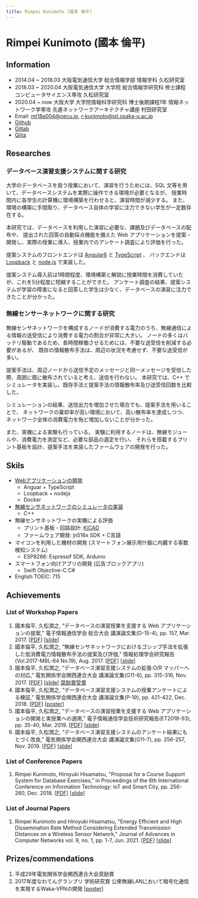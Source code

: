 ```yaml
---
title: Rimpei Kunimoto (國本 倫平)
---
```


<style>
    footer {
        display:none;
    }
    section.page-header {
        display:none;
    }
    section.main-content {
        max-width: 72rem;
    }
</style>

# Rimpei Kunimoto (國本 倫平)

## Information
* 2014.04 ~ 2018.03 大阪電気通信大学 総合情報学部 情報学科 久松研究室
* 2018.03 ~ 2020.04 大阪電気通信大学 大学院 総合情報学研究科 修士課程 コンピュータサイエンス専攻 久松研究室
* 2020.04 ~ now 大阪大学 大学院情報科学研究科 博士後期課程1年 情報ネットワーク学専攻 先進ネットワークアーキテクチャ講座 村田研究室
* Email: mt18a004@oecu.jp, r-kunimoto@ist.osaka-u.ac.jp
* [Github](https://github.com/nxzz)
* [Gitlab](https://gitlab.com/nxzz)
* [Qiita](https://qiita.com/nxzz)

## Researches
### データベース演習支援システムに関する研究
大学のデータベースを扱う授業において、演習を行うためには、SQL 文等を用いて、データベースシステムを実際に操作できる環境が必要となるが、
授業時間内に各学生の計算機に環境構築を行わせると、演習時間が減少する。
また、環境の構築に手間取り、データベース自体の学習に注力できない学生が一定数存在する。

本研究では、データベースを利用した演習に必要な、課題及びデータベースの配布や、
提出された回答の自動採点機能を備えた Web アプリケーションを提案・開発し、実際の授業に導入、授業内でのアンケート調査により評価を行った。

<!-- リンクを張る -->
提案システムのフロントエンドは [Angular6](https://angular.io/) と [TypeScript](https://www.typescriptlang.org/) 、
バックエンドは [Loopback](https://loopback.io/) と [node.js](https://nodejs.org/en/) で実装した。

提案システム導入前は1時間程度、環境構築と解説に授業時間を消費していたが、これを5分程度に短縮することができた。
アンケート調査の結果、提案システムが学習の障害になると回答した学生は少なく、データベースの演習に注力できたことが分かった。

### 無線センサーネットワークに関する研究
無線センサネットワークを構成するノードが消費する電力のうち、無線通信による情報の送受信により消費する電力の割合が非常に大きい。
ノードの多くはバッテリ駆動であるため、長時間稼働させるためには、不要な送受信を削減する必要があるが、
既存の情報散布手法は、周辺の状況を考慮せず、不要な送受信が多い。

提案手法は、周辺ノードから送信予定のメッセージと同一メッセージを受信した際、周囲に既に散布されていると考え、送信を行わない。
本研究では、C++ でシミュレータを実装し、既存手法と提案手法の情報散布率及び送受信回数を比較した。

シミュレーションの結果、送信出力を増加させた場合でも、提案手法を用いることで、
ネットワークの棄却率が高い環境において、高い散布率を達成しつつ、ネットワーク全体の消費電力を殆ど増加しないことが分かった。

また、実機による実験も行っている。
実験に利用するノードは、無線モジュールや、消費電力を測定など、必要な部品の選定を行い、
それらを搭載するプリント基板を設計、提案手法を実装したファームウェアの開発を行った。

## Skils
* [Webアプリケーションの開発](#データベース演習支援システムに関する研究)
    * Anguar + TypeScript
    * Loopback + nodejs
    * Docker
* [無線センサネットワークのシミュレータの実装](#無線センサーネットワークに関する研究)
    * C++
* 無線センサネットワークの実機による評価
    * プリント基板・回路設計: [KiCAD](http://kicad-pcb.org/)
    * ファームウェア開発: jn516x SDK + C言語
* マイコンを利用した機材の開発 (スマートフォン展示用什器に内臓する客数検知システム)
    * ESP8266: Espressif SDK, Arduino
    <!-- * STM32: HAL Library -->
* スマートフォン向けアプリの開発 (広告ブロックアプリ)
    * Swift Objective-C C#
* English TOEIC: 715

## Achievements
### List of Workshop Papers
1. 國本倫平, 久松潤之, “データベースの演習授業を支援する Web アプリケーションの提案,” 電子情報通信学会 総合大会 講演論文集(D-15-4), pp. 157, Mar. 2017. 
    [[PDF](./paper/201703ieice/d_15_004.pdf)] [[slide](./slide/201703ieice.pdf)]
1. 國本倫平, 久松潤之, “無線センサネットワークにおけるゴシップ手法を拡張した低消費電力情報散布手法の提案及び評価,” 情報処理学会研究報告(Vol.2017-MBL-84 No.19), Aug. 2017.
    [[PDF](./paper/201708mbl/IPSJ-MBL17084019.pdf)] [[slide](./slide/201708mbl.pdf)]
1. 國本倫平, 久松潤之, “データベース演習支援システムの拡張:O/R マッパーへの対応,” 電気関係学会関西連合大会 講演論文集(G11-6), pp. 315-316, Nov. 2017. 
    [[PDF](./paper/201711kjciee/G11-6.pdf)] [[slide](./slide/201711kjciee.pdf)] [奨励賞受賞](#Prizes/commendations)
1. 國本倫平, 久松潤之, “データベース演習支援システムの授業アンケートによる検証,” 電気関係学会関西連合大会 講演論文集(P-19), pp. 421-422, Dec. 2018. 
    [[PDF](./paper/201812kjciee/P-19.pdf)] [[poster](./slide/201812kjciee.pdf)]
1. 國本倫平, 久松潤之, “データベースの演習授業を支援する Web アプリケーションの開発と実授業への適用,” 電子情報通信学会技術研究報告(ET2018-93), pp. 35-40, Mar. 2019. 
    [[PDF](./paper/201903et/ET2018-93.pdf)] [[slide](./slide/201903et.pdf)]
1. 國本倫平, 久松潤之, “データベース演習支援システムのアンケート結果にもとづく改良,” 電気関係学会関西連合大会 講演論文集(G11-7), pp. 256-257, Nov. 2019. 
    [[PDF](./paper/201912kjciee/G11-7.pdf)] [[slide](./slide/2019kjciee.pdf)]

### List of Conference Papers
1. Rimpei Kunimoto, Hiroyuki Hisamatsu, "Proposal for a Course Support System for Database Exercises," in Proceedings of the 6th International Conference on Information Technology: IoT and Smart City, pp. 256-260, Dec. 2018. 
    [[PDF](./paper/201812icit/kunimoto2018.pdf)] [[slide](./slide/201812icit.pdf)]

### List of Journal Papers
1. Rimpei Kunimoto and Hiroyuki Hisamatsu, "Energy Efficient and High Dissemination Rate Method Considering Extended Transmission Distances on a Wireless Sensor Network," Journal of Advances in Computer Networks vol. 9, no. 1, pp. 1-7, Jun. 2021.
    [[PDF](./paper/202106jacn/279-MT004.pdf)] [[slide](./slide/202106jacn.pdf)]

## Prizes/commendations
1. 平成29年電気関係学会関西連合大会奨励賞
1. 2017年度なわてんグランプリ 学術研究賞 公衆無線LANにおいて暗号化通信を実現するWaka-VPNの開発 
    [[poster](./slide/2017nawaten.pdf)]
